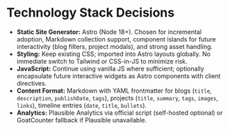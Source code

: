 # Technology Stack Decisions
- **Static Site Generator:** Astro (Node 18+). Chosen for incremental adoption, Markdown collection support, component islands for future interactivity (blog filters, project modals), and strong asset handling.
- **Styling:** Keep existing CSS; imported into Astro layouts globally. No immediate switch to Tailwind or CSS-in-JS to minimize risk.
- **JavaScript:** Continue using vanilla JS where sufficient; optionally encapsulate future interactive widgets as Astro components with client directives.
- **Content Format:** Markdown with YAML frontmatter for blogs (`title`, `description`, `publishDate`, `tags`), projects (`title`, `summary`, `tags`, `images`, `links`), timeline entries (`date`, `title`, `bullets`).
- **Analytics:** Plausible Analytics via official script (self-hosted optional) or GoatCounter fallback if Plausible unavailable.
